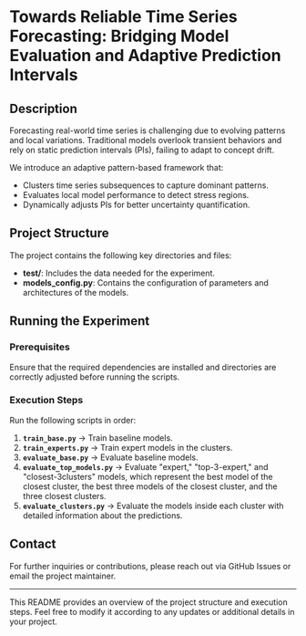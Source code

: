 # Towards Reliable Time Series Forecasting: Bridging Model Evaluation and Adaptive Prediction Intervals

## Description
Forecasting real-world time series is challenging due to evolving patterns and local variations. Traditional models overlook transient behaviors and rely on static prediction intervals (PIs), failing to adapt to concept drift.

We introduce an adaptive pattern-based framework that:
- Clusters time series subsequences to capture dominant patterns.
- Evaluates local model performance to detect stress regions.
- Dynamically adjusts PIs for better uncertainty quantification.

## Project Structure
The project contains the following key directories and files:

- **test/**: Includes the data needed for the experiment.
- **models_config.py**: Contains the configuration of parameters and architectures of the models.

## Running the Experiment
### **Prerequisites**
Ensure that the required dependencies are installed and directories are correctly adjusted before running the scripts.

### **Execution Steps**
Run the following scripts in order:

1. **`train_base.py`** → Train baseline models.
2. **`train_experts.py`** → Train expert models in the clusters.
3. **`evaluate_base.py`** → Evaluate baseline models.
4. **`evaluate_top_models.py`** → Evaluate "expert," "top-3-expert," and "closest-3clusters" models, which represent the best model of the closest cluster, the best three models of the closest cluster, and the three closest clusters.
5. **`evaluate_clusters.py`** → Evaluate the models inside each cluster with detailed information about the predictions.

## Contact
For further inquiries or contributions, please reach out via GitHub Issues or email the project maintainer.

---
This README provides an overview of the project structure and execution steps. Feel free to modify it according to any updates or additional details in your project.


